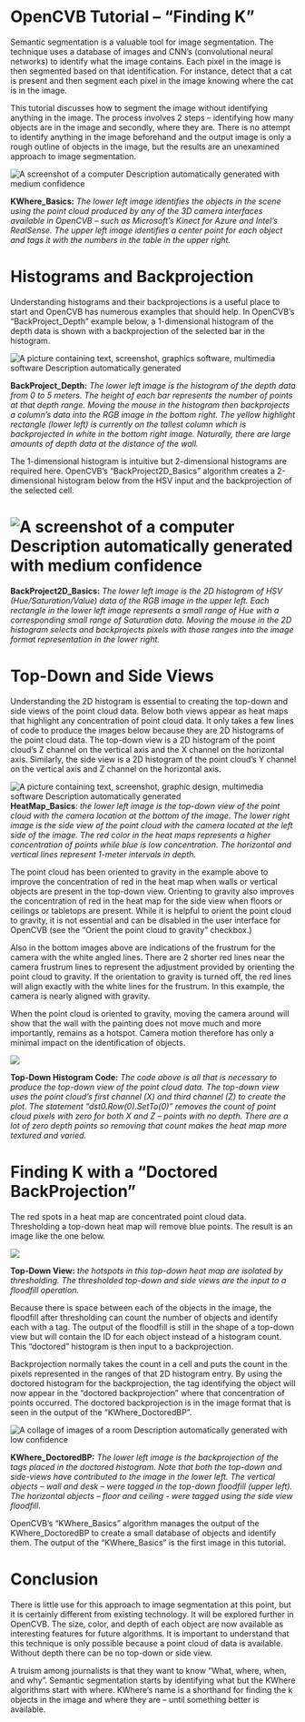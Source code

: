 # OpenCVB Tutorial – “Finding K”

Semantic segmentation is a valuable tool for image segmentation. The technique uses a database of images and CNN’s (convolutional neural networks) to identify what the image contains. Each pixel in the image is then segmented based on that identification. For instance, detect that a cat is present and then segment each pixel in the image knowing where the cat is in the image.

This tutorial discusses how to segment the image without identifying anything in the image. The process involves 2 steps – identifying how many objects are in the image and secondly, where they are. There is no attempt to identify anything in the image beforehand and the output image is only a rough outline of objects in the image, but the results are an unexamined approach to image segmentation.

![A screenshot of a computer Description automatically generated with medium confidence](media/c15e778d598d36831b37a71b1b5000c8.png)

**KWhere_Basics:** *The lower left image identifies the objects in the scene using the point cloud produced by any of the 3D camera interfaces available in OpenCVB – such as Microsoft’s Kinect for Azure and Intel’s RealSense. The upper left image identifies a center point for each object and tags it with the numbers in the table in the upper right.*

# Histograms and Backprojection

Understanding histograms and their backprojections is a useful place to start and OpenCVB has numerous examples that should help. In OpenCVB’s “BackProject_Depth” example below, a 1-dimensional histogram of the depth data is shown with a backprojection of the selected bar in the histogram.

![A picture containing text, screenshot, graphics software, multimedia software Description automatically generated](media/f982cd4576d65a5bb06f70d9fe494d45.png)

**BackProject_Depth:** *The lower left image is the histogram of the depth data from 0 to 5 meters. The height of each bar represents the number of points at that depth range. Moving the mouse in the histogram then backprojects a column’s data into the RGB image in the bottom right. The yellow highlight rectangle (lower left) is currently on the tallest column which is backprojected in white in the bottom right image. Naturally, there are large amounts of depth data at the distance of the wall.*

The 1-dimensional histogram is intuitive but 2-dimensional histograms are required here. OpenCVB’s “BackProject2D_Basics” algorithm creates a 2-dimensional histogram below from the HSV input and the backprojection of the selected cell.

# ![A screenshot of a computer Description automatically generated with medium confidence](media/3de7593dba9a4721c72ecfc39eac0a1c.png)

**BackProject2D_Basics:** *The lower left image is the 2D histogram of HSV (Hue/Saturation/Value) data of the RGB image in the upper left. Each rectangle in the lower left image represents a small range of Hue with a corresponding small range of Saturation data. Moving the mouse in the 2D histogram selects and backprojects pixels with those ranges into the image format representation in the lower right.*

# Top-Down and Side Views

Understanding the 2D histogram is essential to creating the top-down and side views of the point cloud data. Below both views appear as heat maps that highlight any concentration of point cloud data. It only takes a few lines of code to produce the images below because they are 2D histograms of the point cloud data. The top-down view is a 2D histogram of the point cloud’s Z channel on the vertical axis and the X channel on the horizontal axis. Similarly, the side view is a 2D histogram of the point cloud’s Y channel on the vertical axis and Z channel on the horizontal axis.

![A picture containing text, screenshot, graphic design, multimedia software Description automatically generated](media/2fa5b3f0f1b19935fa9182111565fc4e.png)**HeatMap_Basics**: *the lower left image is the top-down view of the point cloud with the camera location at the bottom of the image. The lower right image is the side view of the point cloud with the camera located at the left side of the image. The red color in the heat maps represents a higher concentration of points while blue is low concentration. The horizontal and vertical lines represent 1-meter intervals in depth.*

The point cloud has been oriented to gravity in the example above to improve the concentration of red in the heat map when walls or vertical objects are present in the top-down view. Orienting to gravity also improves the concentration of red in the heat map for the side view when floors or ceilings or tabletops are present. While it is helpful to orient the point cloud to gravity, it is not essential and can be disabled in the user interface for OpenCVB (see the “Orient the point cloud to gravity” checkbox.)

Also in the bottom images above are indications of the frustrum for the camera with the white angled lines. There are 2 shorter red lines near the camera frustrum lines to represent the adjustment provided by orienting the point cloud to gravity. If the orientation to gravity is turned off, the red lines will align exactly with the white lines for the frustrum. In this example, the camera is nearly aligned with gravity.

When the point cloud is oriented to gravity, moving the camera around will show that the wall with the painting does not move much and more importantly, remains as a hotspot. Camera motion therefore has only a minimal impact on the identification of objects.

![](media/02e7e7096f8bfa36a97f4d9b46f05a59.png)

**Top-Down Histogram Code:** *The code above is all that is necessary to produce the top-down view of the point cloud data. The top-down view uses the point cloud’s first channel (X) and third channel (Z) to create the plot. The statement “dst0.Row(0).SetTo(0)” removes the count of point cloud pixels with zero for both X and Z – points with no depth. There are a lot of zero depth points so removing that count makes the heat map more textured and varied.*

# Finding K with a “Doctored BackProjection”

The red spots in a heat map are concentrated point cloud data. Thresholding a top-down heat map will remove blue points. The result is an image like the one below.

![](media/0a77027b15b3634037dce8aa2f8bc33f.png)

**Top-Down View:** *the hotspots in this top-down heat map are isolated by thresholding. The thresholded top-down and side views are the input to a floodfill operation.*

Because there is space between each of the objects in the image, the floodfill after thresholding can count the number of objects and identify each with a tag. The output of the floodfill is still in the shape of a top-down view but will contain the ID for each object instead of a histogram count. This “doctored” histogram is then input to a backprojection.

Backprojection normally takes the count in a cell and puts the count in the pixels represented in the ranges of that 2D histogram entry. By using the doctored histogram for the backprojection, the tag identifying the object will now appear in the “doctored backprojection” where that concentration of points occurred. The doctored backprojection is in the image format that is seen in the output of the “KWhere_DoctoredBP”.

![A collage of images of a room Description automatically generated with low confidence](media/68d403796fcf49b2c3c4664c9bd0f750.png)

**KWhere_DoctoredBP:** *The lower left image is the backprojection of the tags placed in the doctored histogram. Note that both the top-down and side-views have contributed to the image in the lower left. The vertical objects – wall and desk – were tagged in the top-down floodfill (upper left). The horizontal objects – floor and ceiling - were tagged using the side view floodfill.*

OpenCVB’s “KWhere_Basics” algorithm manages the output of the KWhere_DoctoredBP to create a small database of objects and identify them. The output of the “KWhere_Basics” is the first image in this tutorial.

# Conclusion

There is little use for this approach to image segmentation at this point, but it is certainly different from existing technology. It will be explored further in OpenCVB. The size, color, and depth of each object are now available as interesting features for future algorithms. It is important to understand that this technique is only possible because a point cloud of data is available. Without depth there can be no top-down or side view.

A truism among journalists is that they want to know “What, where, when, and why”. Semantic segmentation starts by identifying what but the KWhere algorithms start with where. KWhere’s name is a shorthand for finding the k objects in the image and where they are – until something better is available.
